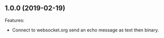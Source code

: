## 1.0.0 (2019-02-19)

Features:
  - Connect to websocket.org send an echo message as text then binary.
 

<!--
    Markdown
    Copyright 2019 IS2T. All rights reserved.
    For demonstration purpose only.
    IS2T PROPRIETARY. Use is subject to license terms.
-->